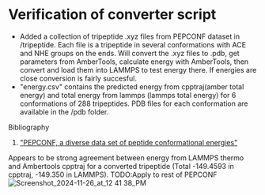 # Verification of converter script

- Added a collection of tripeptide .xyz files from PEPCONF dataset in /tripeptide. Each file is a tripeptide in several conformations with ACE and NHE groups on the ends. Will convert the .xyz files to .pdb, get parameters from AmberTools, calculate energy with AmberTools, then convert and load them into LAMMPS to test energy there. If energies are close conversion is fairly succesful.
- "energy.csv" contains the predicted energy from cpptraj(amber total energy) and total energy from lammps (lammps total energy) for 6 conformations of 288 tripeptides. PDB files for each conformation are available in the /pdb folder.


Bibliography  
1. ["PEPCONF, a diverse data set of peptide conformational energies"](https://www.nature.com/articles/sdata2018310)

Appears to be strong agreement between energy from LAMMPS thermo and Ambertools cpptraj for a converted tripeptide (Total -149.4593 in cpptraj, -149.350 in LAMMPS). 
TODO:Apply to rest of PEPCONF 
![Screenshot_2024-11-26_at_12 41 38_PM](https://github.com/user-attachments/assets/a1ab610b-dbf0-4f96-a5d8-d33db27df418)


